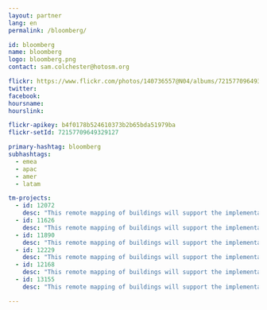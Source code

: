 ```yaml
---
layout: partner
lang: en
permalink: /bloomberg/

id: bloomberg
name: bloomberg
logo: bloomberg.png
contact: sam.colchester@hotosm.org

flickr: https://www.flickr.com/photos/140736557@N04/albums/72157709649329127
twitter: 
facebook: 
hoursname:
hourslink:

flickr-apikey: b4f0178b524610373b2b65bda51979ba
flickr-setId: 72157709649329127

primary-hashtag: bloomberg
subhashtags:
  - emea
  - apac
  - amer
  - latam

tm-projects:
  - id: 12072
    desc: "This remote mapping of buildings will support the implementation of planned activities and largely the generation of data for humanitarian activities in the identified provinces."
  - id: 11626
    desc: "This remote mapping of buildings will support the implementation of planned activities and largely the generation of data for humanitarian activities in the identified provinces."
  - id: 11890
    desc: "This remote mapping of buildings will support the implementation of planned activities and largely the generation of data for humanitarian activities in the identified provinces."
  - id: 12229
    desc: "This remote mapping of buildings will support the implementation of planned activities and largely the generation of data for humanitarian activities in the identified provinces."
  - id: 12168
    desc: "This remote mapping of buildings will support the implementation of planned activities and largely the generation of data for humanitarian activities in the identified provinces."
  - id: 13155
    desc: "This remote mapping of buildings will support the implementation of planned activities and largely the generation of data for humanitarian activities in the identified provinces."

---
```

